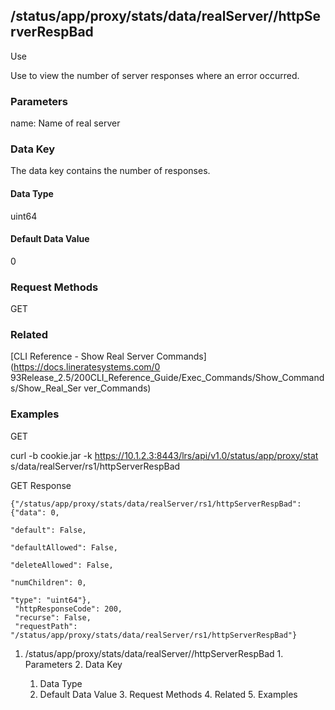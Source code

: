## /status/app/proxy/stats/data/realServer/<name>/httpServerRespBad

Use

Use to view the number of server responses where an error occurred.

### Parameters

name: Name of real server

### Data Key

The data key contains the number of responses.

#### Data Type

uint64

#### Default Data Value

0

### Request Methods

GET

### Related

[CLI Reference - Show Real Server Commands](https://docs.lineratesystems.com/0
93Release_2.5/200CLI_Reference_Guide/Exec_Commands/Show_Commands/Show_Real_Ser
ver_Commands)

### Examples

GET

curl -b cookie.jar -k https://10.1.2.3:8443/lrs/api/v1.0/status/app/proxy/stat
s/data/realServer/rs1/httpServerRespBad

GET Response

    
    {"/status/app/proxy/stats/data/realServer/rs1/httpServerRespBad": {"data": 0,
                                                                             "default": False,
                                                                             "defaultAllowed": False,
                                                                             "deleteAllowed": False,
                                                                             "numChildren": 0,
                                                                             "type": "uint64"},
     "httpResponseCode": 200,
     "recurse": False,
     "requestPath": "/status/app/proxy/stats/data/realServer/rs1/httpServerRespBad"}
    

  1. /status/app/proxy/stats/data/realServer/<name>/httpServerRespBad
    1. Parameters
    2. Data Key
      1. Data Type
      2. Default Data Value
    3. Request Methods
    4. Related
    5. Examples

